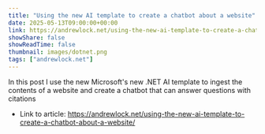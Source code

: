 ```yaml
---
title: "Using the new AI template to create a chatbot about a website"
date: 2025-05-13T09:00:00+00:00
link: https://andrewlock.net/using-the-new-ai-template-to-create-a-chatbot-about-a-website/
showShare: false
showReadTime: false
thumbnail: images/dotnet.png
tags: ["andrewlock.net"]
---
```

In this post I use the new Microsoft's new .NET AI template to ingest the contents of a website and create a chatbot that can answer questions with citations

- Link to article: https://andrewlock.net/using-the-new-ai-template-to-create-a-chatbot-about-a-website/